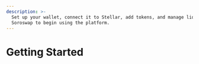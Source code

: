 ```yaml
---
description: >-
  Set up your wallet, connect it to Stellar, add tokens, and manage liquidity on
  Soroswap to begin using the platform.
---
```


# Getting Started

